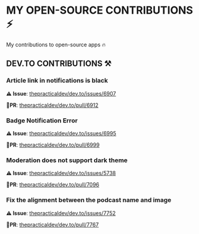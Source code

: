 # MY OPEN-SOURCE CONTRIBUTIONS ⚡

My contributions to open-source apps 🔥

## DEV.TO CONTRIBUTIONS ⚒️

### Article link in notifications is black

**⚠️ Issue**: [thepracticaldev/dev.to/issues/6907](https://github.com/thepracticaldev/dev.to/issues/6907)

**🏁PR**: [thepracticaldev/dev.to/pull/6912](https://github.com/thepracticaldev/dev.to/pull/6912)

### Badge Notification Error

**⚠️ Issue**: [thepracticaldev/dev.to/issues/6995](https://github.com/thepracticaldev/dev.to/issues/6995)

**🏁PR**: [thepracticaldev/dev.to/pull/6999](https://github.com/thepracticaldev/dev.to/pull/6999)

### Moderation does not support dark theme

**⚠️ Issue**: [thepracticaldev/dev.to/issues/5738](https://github.com/thepracticaldev/dev.to/issues/5738)

**🏁PR**: [thepracticaldev/dev.to/pull/7096](https://github.com/thepracticaldev/dev.to/pull/7096)

### Fix the alignment between the podcast name and image

**⚠️ Issue**: [thepracticaldev/dev.to/issues/7752](https://github.com/thepracticaldev/dev.to/issues/7752)

**🏁PR**: [thepracticaldev/dev.to/pull/7767](https://github.com/thepracticaldev/dev.to/pull/7767)